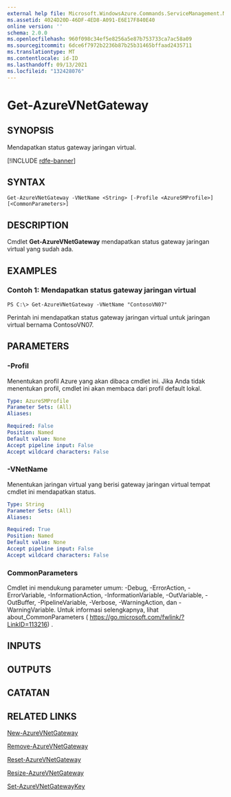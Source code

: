 ```yaml
---
external help file: Microsoft.WindowsAzure.Commands.ServiceManagement.Network.dll-Help.xml
ms.assetid: 4024D20D-46DF-4ED8-A091-E6E17F840E40
online version: ''
schema: 2.0.0
ms.openlocfilehash: 960f098c34ef5e8256a5e87b753733ca7ac58a09
ms.sourcegitcommit: 6dce6f7972b2236b87b25b31465bffaad2435711
ms.translationtype: MT
ms.contentlocale: id-ID
ms.lasthandoff: 09/13/2021
ms.locfileid: "132428076"
---
```

# Get-AzureVNetGateway

## SYNOPSIS
Mendapatkan status gateway jaringan virtual.

[!INCLUDE [rdfe-banner](../../includes/rdfe-banner.md)]

## SYNTAX

```
Get-AzureVNetGateway -VNetName <String> [-Profile <AzureSMProfile>] [<CommonParameters>]
```

## DESCRIPTION
Cmdlet **Get-AzureVNetGateway** mendapatkan status gateway jaringan virtual yang sudah ada.

## EXAMPLES

### Contoh 1: Mendapatkan status gateway jaringan virtual
```
PS C:\> Get-AzureVNetGateway -VNetName "ContosoVN07"
```

Perintah ini mendapatkan status gateway jaringan virtual untuk jaringan virtual bernama ContosoVN07.

## PARAMETERS

### -Profil
Menentukan profil Azure yang akan dibaca cmdlet ini. Jika Anda tidak menentukan profil, cmdlet ini akan membaca dari profil default lokal.

```yaml
Type: AzureSMProfile
Parameter Sets: (All)
Aliases: 

Required: False
Position: Named
Default value: None
Accept pipeline input: False
Accept wildcard characters: False
```

### -VNetName
Menentukan jaringan virtual yang berisi gateway jaringan virtual tempat cmdlet ini mendapatkan status.

```yaml
Type: String
Parameter Sets: (All)
Aliases: 

Required: True
Position: Named
Default value: None
Accept pipeline input: False
Accept wildcard characters: False
```

### CommonParameters
Cmdlet ini mendukung parameter umum: -Debug, -ErrorAction, -ErrorVariable, -InformationAction, -InformationVariable, -OutVariable, -OutBuffer, -PipelineVariable, -Verbose, -WarningAction, dan -WarningVariable. Untuk informasi selengkapnya, lihat about_CommonParameters ( https://go.microsoft.com/fwlink/?LinkID=113216) .

## INPUTS

## OUTPUTS

## CATATAN

## RELATED LINKS

[New-AzureVNetGateway](./New-AzureVNetGateway.md)

[Remove-AzureVNetGateway](./Remove-AzureVNetGateway.md)

[Reset-AzureVNetGateway](./Reset-AzureVNetGateway.md)

[Resize-AzureVNetGateway](./Resize-AzureVNetGateway.md)

[Set-AzureVNetGatewayKey](./Set-AzureVNetGatewayKey.md)


